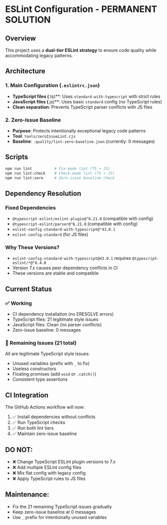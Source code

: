 # ESLint Configuration - PERMANENT SOLUTION

## Overview
This project uses a **dual-tier ESLint strategy** to ensure code quality while accommodating legacy patterns.

## Architecture

### 1. Main Configuration (`.eslintrc.json`)
- **TypeScript files (**.ts)**: Uses `standard-with-typescript` with strict rules
- **JavaScript files (**.js)**: Uses basic `standard` config (no TypeScript rules)
- **Clean separation**: Prevents TypeScript parser conflicts with JS files

### 2. Zero-Issue Baseline
- **Purpose**: Protects intentionally exceptional legacy code patterns
- **Tool**: `tools/zeroIssueLint.cjs` 
- **Baseline**: `.quality/lint-zero-baseline.json` (currently: 0 messages)

## Scripts

```bash
npm run lint          # Fix-mode lint (TS + JS)
npm run lint:check    # Check-mode lint (TS + JS)  
npm run lint:zero     # Zero-issue baseline check
```

## Dependency Resolution

### Fixed Dependencies
- `@typescript-eslint/eslint-plugin@^6.21.0` (compatible with config)
- `@typescript-eslint/parser@^6.21.0` (compatible with config)
- `eslint-config-standard-with-typescript@^43.0.1`
- `eslint-config-standard` (for JS files)

### Why These Versions?
- `eslint-config-standard-with-typescript@43.0.1` requires `@typescript-eslint/*@^6.4.0`
- Version 7.x causes peer dependency conflicts in CI
- These versions are stable and compatible

## Current Status

### ✅ Working
- CI dependency installation (no ERESOLVE errors)
- TypeScript files: 21 legitimate style issues
- JavaScript files: Clean (no parser conflicts)
- Zero-issue baseline: 0 messages

### 🔧 Remaining Issues (21 total)
All are legitimate TypeScript style issues:
- Unused variables (prefix with `_` to fix)
- Useless constructors  
- Floating promises (add `void` or `.catch()`)
- Consistent type assertions

## CI Integration

The GitHub Actions workflow will now:
1. ✅ Install dependencies without conflicts
2. ✅ Run TypeScript checks
3. ✅ Run both lint tiers
4. ✅ Maintain zero-issue baseline

## DO NOT:
- ❌ Change TypeScript ESLint plugin versions to 7.x
- ❌ Add multiple ESLint config files
- ❌ Mix flat config with legacy config
- ❌ Apply TypeScript rules to JS files

## Maintenance:
- Fix the 21 remaining TypeScript issues gradually
- Keep zero-issue baseline at 0 messages
- Use `_` prefix for intentionally unused variables
